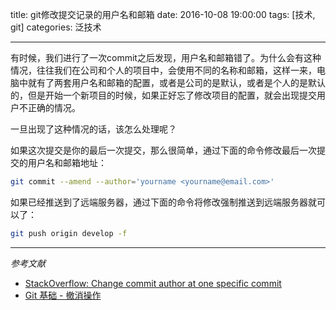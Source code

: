 title: git修改提交记录的用户名和邮箱
date: 2016-10-08 19:00:00
tags: [技术, git]
categories: 泛技术

---

有时候，我们进行了一次commit之后发现，用户名和邮箱错了。为什么会有这种情况，往往我们在公司和个人的项目中，会使用不同的名称和邮箱，这样一来，电脑中就有了两套用户名和邮箱的配置，或者是公司的是默认，或者是个人的是默认的，但是开始一个新项目的时候，如果正好忘了修改项目的配置，就会出现提交用户不正确的情况。

一旦出现了这种情况的话，该怎么处理呢？

<!--more-->

如果这次提交是你的最后一次提交，那么很简单，通过下面的命令修改最后一次提交的用户名和邮箱地址：

```bash
git commit --amend --author='yourname <yourname@email.com>'
```

如果已经推送到了远端服务器，通过下面的命令将修改强制推送到远端服务器就可以了：

```bash
git push origin develop -f
```

----------------

*参考文献* 

- [StackOverflow: Change commit author at one specific commit](http://stackoverflow.com/questions/3042437/change-commit-author-at-one-specific-commit)
- [Git 基础 - 撤消操作](https://git-scm.com/book/zh/v1/Git-%E5%9F%BA%E7%A1%80-%E6%92%A4%E6%B6%88%E6%93%8D%E4%BD%9C)


